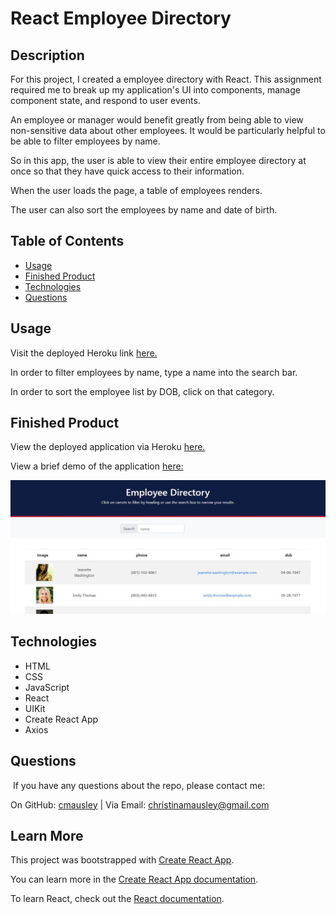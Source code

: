 # React Employee Directory

## Description

For this project, I created a employee directory with React. This assignment required me to break up my application's UI into components, manage component state, and respond to user events.

An employee or manager would benefit greatly from being able to view non-sensitive data about other employees. It would be particularly helpful to be able to filter employees by name.

So in this app, the user is able to view their entire employee directory at once so that they have quick access to their information.

When the user loads the page, a table of employees renders.

The user can also sort the employees by name and date of birth.

## Table of Contents
* [Usage](#usage)
* [Finished Product](#finished-product)
* [Technologies](#technologies)
* [Questions](#questions)

## Usage
Visit the deployed Heroku link [here.](https://react-directory-ausley.herokuapp.com/)

In order to filter employees by name, type a name into the search bar.

In order to sort the employee list by DOB, click on that category.

## Finished Product
View the deployed application via Heroku [here.](https://react-directory-ausley.herokuapp.com/)

View a brief demo of the application [here:](https://youtu.be/mBUGKUbnmNU)

![](/react1.jpg)

## Technologies
* HTML
* CSS
* JavaScript
* React
* UIKit
* Create React App
* Axios

## Questions
​
If you have any questions about the repo, please contact me:

On GitHub: [cmausley](https://github.com/cmausley) | Via Email: christinamausley@gmail.com

## Learn More

This project was bootstrapped with [Create React App](https://github.com/facebook/create-react-app).

You can learn more in the [Create React App documentation](https://facebook.github.io/create-react-app/docs/getting-started).

To learn React, check out the [React documentation](https://reactjs.org/).


